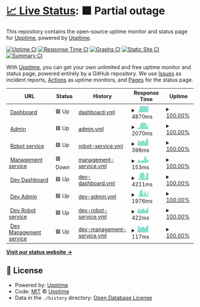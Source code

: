 # [📈 Live Status](https://demo.upptime.js.org): <!--live status--> **🟧 Partial outage**

This repository contains the open-source uptime monitor and status page for [Upptime](https://upptime.js.org), powered by [Upptime](https://github.com/upptime/upptime).

[![Uptime CI](https://github.com/trinitisolutions/srs-uptime-monitor/workflows/Uptime%20CI/badge.svg)](https://github.com/trinitisolutions/srs-uptime-monitor/actions?query=workflow%3A%22Uptime+CI%22)
[![Response Time CI](https://github.com/trinitisolutions/srs-uptime-monitor/workflows/Response%20Time%20CI/badge.svg)](https://github.com/trinitisolutions/srs-uptime-monitor/actions?query=workflow%3A%22Response+Time+CI%22)
[![Graphs CI](https://github.com/trinitisolutions/srs-uptime-monitor/workflows/Graphs%20CI/badge.svg)](https://github.com/trinitisolutions/srs-uptime-monitor/actions?query=workflow%3A%22Graphs+CI%22)
[![Static Site CI](https://github.com/trinitisolutions/srs-uptime-monitor/workflows/Static%20Site%20CI/badge.svg)](https://github.com/trinitisolutions/srs-uptime-monitor/actions?query=workflow%3A%22Static+Site+CI%22)
[![Summary CI](https://github.com/trinitisolutions/srs-uptime-monitor/workflows/Summary%20CI/badge.svg)](https://github.com/trinitisolutions/srs-uptime-monitor/actions?query=workflow%3A%22Summary+CI%22)

With [Upptime](https://upptime.js.org), you can get your own unlimited and free uptime monitor and status page, powered entirely by a GitHub repository. We use [Issues](https://github.com/upptime/upptime/issues) as incident reports, [Actions](https://github.com/trinitisolutions/srs-uptime-monitor/actions) as uptime monitors, and [Pages](https://demo.upptime.js.org) for the status page.

<!--start: status pages-->
<!-- This summary is generated by Upptime (https://github.com/upptime/upptime) -->
<!-- Do not edit this manually, your changes will be overwritten -->
<!-- prettier-ignore -->
| URL | Status | History | Response Time | Uptime |
| --- | ------ | ------- | ------------- | ------ |
| <img alt="" src="https://icons.duckduckgo.com/ip3/robot-maatje.com.ico" height="13"> [Dashboard](https://robot-maatje.com/status) | 🟩 Up | [dashboard.yml](https://github.com/trinitisolutions/srs-uptime-monitor/commits/HEAD/history/dashboard.yml) | <details><summary><img alt="Response time graph" src="./graphs/dashboard/response-time-week.png" height="20"> 4870ms</summary><br><a href="https://trinitisolutions.github.io/srs-uptime-monitor/history/dashboard"><img alt="Response time 2854" src="https://img.shields.io/endpoint?url=https%3A%2F%2Fraw.githubusercontent.com%2Ftrinitisolutions%2Fsrs-uptime-monitor%2FHEAD%2Fapi%2Fdashboard%2Fresponse-time.json"></a><br><a href="https://trinitisolutions.github.io/srs-uptime-monitor/history/dashboard"><img alt="24-hour response time 4915" src="https://img.shields.io/endpoint?url=https%3A%2F%2Fraw.githubusercontent.com%2Ftrinitisolutions%2Fsrs-uptime-monitor%2FHEAD%2Fapi%2Fdashboard%2Fresponse-time-day.json"></a><br><a href="https://trinitisolutions.github.io/srs-uptime-monitor/history/dashboard"><img alt="7-day response time 4870" src="https://img.shields.io/endpoint?url=https%3A%2F%2Fraw.githubusercontent.com%2Ftrinitisolutions%2Fsrs-uptime-monitor%2FHEAD%2Fapi%2Fdashboard%2Fresponse-time-week.json"></a><br><a href="https://trinitisolutions.github.io/srs-uptime-monitor/history/dashboard"><img alt="30-day response time 4579" src="https://img.shields.io/endpoint?url=https%3A%2F%2Fraw.githubusercontent.com%2Ftrinitisolutions%2Fsrs-uptime-monitor%2FHEAD%2Fapi%2Fdashboard%2Fresponse-time-month.json"></a><br><a href="https://trinitisolutions.github.io/srs-uptime-monitor/history/dashboard"><img alt="1-year response time 3075" src="https://img.shields.io/endpoint?url=https%3A%2F%2Fraw.githubusercontent.com%2Ftrinitisolutions%2Fsrs-uptime-monitor%2FHEAD%2Fapi%2Fdashboard%2Fresponse-time-year.json"></a></details> | <details><summary><a href="https://trinitisolutions.github.io/srs-uptime-monitor/history/dashboard">100.00%</a></summary><a href="https://trinitisolutions.github.io/srs-uptime-monitor/history/dashboard"><img alt="All-time uptime 99.99%" src="https://img.shields.io/endpoint?url=https%3A%2F%2Fraw.githubusercontent.com%2Ftrinitisolutions%2Fsrs-uptime-monitor%2FHEAD%2Fapi%2Fdashboard%2Fuptime.json"></a><br><a href="https://trinitisolutions.github.io/srs-uptime-monitor/history/dashboard"><img alt="24-hour uptime 100.00%" src="https://img.shields.io/endpoint?url=https%3A%2F%2Fraw.githubusercontent.com%2Ftrinitisolutions%2Fsrs-uptime-monitor%2FHEAD%2Fapi%2Fdashboard%2Fuptime-day.json"></a><br><a href="https://trinitisolutions.github.io/srs-uptime-monitor/history/dashboard"><img alt="7-day uptime 100.00%" src="https://img.shields.io/endpoint?url=https%3A%2F%2Fraw.githubusercontent.com%2Ftrinitisolutions%2Fsrs-uptime-monitor%2FHEAD%2Fapi%2Fdashboard%2Fuptime-week.json"></a><br><a href="https://trinitisolutions.github.io/srs-uptime-monitor/history/dashboard"><img alt="30-day uptime 100.00%" src="https://img.shields.io/endpoint?url=https%3A%2F%2Fraw.githubusercontent.com%2Ftrinitisolutions%2Fsrs-uptime-monitor%2FHEAD%2Fapi%2Fdashboard%2Fuptime-month.json"></a><br><a href="https://trinitisolutions.github.io/srs-uptime-monitor/history/dashboard"><img alt="1-year uptime 99.99%" src="https://img.shields.io/endpoint?url=https%3A%2F%2Fraw.githubusercontent.com%2Ftrinitisolutions%2Fsrs-uptime-monitor%2FHEAD%2Fapi%2Fdashboard%2Fuptime-year.json"></a></details>
| <img alt="" src="https://icons.duckduckgo.com/ip3/admin.robot-maatje.com.ico" height="13"> [Admin](https://admin.robot-maatje.com/status) | 🟩 Up | [admin.yml](https://github.com/trinitisolutions/srs-uptime-monitor/commits/HEAD/history/admin.yml) | <details><summary><img alt="Response time graph" src="./graphs/admin/response-time-week.png" height="20"> 2070ms</summary><br><a href="https://trinitisolutions.github.io/srs-uptime-monitor/history/admin"><img alt="Response time 1765" src="https://img.shields.io/endpoint?url=https%3A%2F%2Fraw.githubusercontent.com%2Ftrinitisolutions%2Fsrs-uptime-monitor%2FHEAD%2Fapi%2Fadmin%2Fresponse-time.json"></a><br><a href="https://trinitisolutions.github.io/srs-uptime-monitor/history/admin"><img alt="24-hour response time 2819" src="https://img.shields.io/endpoint?url=https%3A%2F%2Fraw.githubusercontent.com%2Ftrinitisolutions%2Fsrs-uptime-monitor%2FHEAD%2Fapi%2Fadmin%2Fresponse-time-day.json"></a><br><a href="https://trinitisolutions.github.io/srs-uptime-monitor/history/admin"><img alt="7-day response time 2070" src="https://img.shields.io/endpoint?url=https%3A%2F%2Fraw.githubusercontent.com%2Ftrinitisolutions%2Fsrs-uptime-monitor%2FHEAD%2Fapi%2Fadmin%2Fresponse-time-week.json"></a><br><a href="https://trinitisolutions.github.io/srs-uptime-monitor/history/admin"><img alt="30-day response time 2130" src="https://img.shields.io/endpoint?url=https%3A%2F%2Fraw.githubusercontent.com%2Ftrinitisolutions%2Fsrs-uptime-monitor%2FHEAD%2Fapi%2Fadmin%2Fresponse-time-month.json"></a><br><a href="https://trinitisolutions.github.io/srs-uptime-monitor/history/admin"><img alt="1-year response time 1858" src="https://img.shields.io/endpoint?url=https%3A%2F%2Fraw.githubusercontent.com%2Ftrinitisolutions%2Fsrs-uptime-monitor%2FHEAD%2Fapi%2Fadmin%2Fresponse-time-year.json"></a></details> | <details><summary><a href="https://trinitisolutions.github.io/srs-uptime-monitor/history/admin">100.00%</a></summary><a href="https://trinitisolutions.github.io/srs-uptime-monitor/history/admin"><img alt="All-time uptime 99.99%" src="https://img.shields.io/endpoint?url=https%3A%2F%2Fraw.githubusercontent.com%2Ftrinitisolutions%2Fsrs-uptime-monitor%2FHEAD%2Fapi%2Fadmin%2Fuptime.json"></a><br><a href="https://trinitisolutions.github.io/srs-uptime-monitor/history/admin"><img alt="24-hour uptime 100.00%" src="https://img.shields.io/endpoint?url=https%3A%2F%2Fraw.githubusercontent.com%2Ftrinitisolutions%2Fsrs-uptime-monitor%2FHEAD%2Fapi%2Fadmin%2Fuptime-day.json"></a><br><a href="https://trinitisolutions.github.io/srs-uptime-monitor/history/admin"><img alt="7-day uptime 100.00%" src="https://img.shields.io/endpoint?url=https%3A%2F%2Fraw.githubusercontent.com%2Ftrinitisolutions%2Fsrs-uptime-monitor%2FHEAD%2Fapi%2Fadmin%2Fuptime-week.json"></a><br><a href="https://trinitisolutions.github.io/srs-uptime-monitor/history/admin"><img alt="30-day uptime 100.00%" src="https://img.shields.io/endpoint?url=https%3A%2F%2Fraw.githubusercontent.com%2Ftrinitisolutions%2Fsrs-uptime-monitor%2FHEAD%2Fapi%2Fadmin%2Fuptime-month.json"></a><br><a href="https://trinitisolutions.github.io/srs-uptime-monitor/history/admin"><img alt="1-year uptime 99.99%" src="https://img.shields.io/endpoint?url=https%3A%2F%2Fraw.githubusercontent.com%2Ftrinitisolutions%2Fsrs-uptime-monitor%2FHEAD%2Fapi%2Fadmin%2Fuptime-year.json"></a></details>
| <img alt="" src="https://icons.duckduckgo.com/ip3/srs.trinitisolutions.nl.ico" height="13"> [Robot service](https://srs.trinitisolutions.nl/api/robots) | 🟩 Up | [robot-service.yml](https://github.com/trinitisolutions/srs-uptime-monitor/commits/HEAD/history/robot-service.yml) | <details><summary><img alt="Response time graph" src="./graphs/robot-service/response-time-week.png" height="20"> 398ms</summary><br><a href="https://trinitisolutions.github.io/srs-uptime-monitor/history/robot-service"><img alt="Response time 437" src="https://img.shields.io/endpoint?url=https%3A%2F%2Fraw.githubusercontent.com%2Ftrinitisolutions%2Fsrs-uptime-monitor%2FHEAD%2Fapi%2Frobot-service%2Fresponse-time.json"></a><br><a href="https://trinitisolutions.github.io/srs-uptime-monitor/history/robot-service"><img alt="24-hour response time 399" src="https://img.shields.io/endpoint?url=https%3A%2F%2Fraw.githubusercontent.com%2Ftrinitisolutions%2Fsrs-uptime-monitor%2FHEAD%2Fapi%2Frobot-service%2Fresponse-time-day.json"></a><br><a href="https://trinitisolutions.github.io/srs-uptime-monitor/history/robot-service"><img alt="7-day response time 398" src="https://img.shields.io/endpoint?url=https%3A%2F%2Fraw.githubusercontent.com%2Ftrinitisolutions%2Fsrs-uptime-monitor%2FHEAD%2Fapi%2Frobot-service%2Fresponse-time-week.json"></a><br><a href="https://trinitisolutions.github.io/srs-uptime-monitor/history/robot-service"><img alt="30-day response time 386" src="https://img.shields.io/endpoint?url=https%3A%2F%2Fraw.githubusercontent.com%2Ftrinitisolutions%2Fsrs-uptime-monitor%2FHEAD%2Fapi%2Frobot-service%2Fresponse-time-month.json"></a><br><a href="https://trinitisolutions.github.io/srs-uptime-monitor/history/robot-service"><img alt="1-year response time 451" src="https://img.shields.io/endpoint?url=https%3A%2F%2Fraw.githubusercontent.com%2Ftrinitisolutions%2Fsrs-uptime-monitor%2FHEAD%2Fapi%2Frobot-service%2Fresponse-time-year.json"></a></details> | <details><summary><a href="https://trinitisolutions.github.io/srs-uptime-monitor/history/robot-service">100.00%</a></summary><a href="https://trinitisolutions.github.io/srs-uptime-monitor/history/robot-service"><img alt="All-time uptime 99.92%" src="https://img.shields.io/endpoint?url=https%3A%2F%2Fraw.githubusercontent.com%2Ftrinitisolutions%2Fsrs-uptime-monitor%2FHEAD%2Fapi%2Frobot-service%2Fuptime.json"></a><br><a href="https://trinitisolutions.github.io/srs-uptime-monitor/history/robot-service"><img alt="24-hour uptime 100.00%" src="https://img.shields.io/endpoint?url=https%3A%2F%2Fraw.githubusercontent.com%2Ftrinitisolutions%2Fsrs-uptime-monitor%2FHEAD%2Fapi%2Frobot-service%2Fuptime-day.json"></a><br><a href="https://trinitisolutions.github.io/srs-uptime-monitor/history/robot-service"><img alt="7-day uptime 100.00%" src="https://img.shields.io/endpoint?url=https%3A%2F%2Fraw.githubusercontent.com%2Ftrinitisolutions%2Fsrs-uptime-monitor%2FHEAD%2Fapi%2Frobot-service%2Fuptime-week.json"></a><br><a href="https://trinitisolutions.github.io/srs-uptime-monitor/history/robot-service"><img alt="30-day uptime 100.00%" src="https://img.shields.io/endpoint?url=https%3A%2F%2Fraw.githubusercontent.com%2Ftrinitisolutions%2Fsrs-uptime-monitor%2FHEAD%2Fapi%2Frobot-service%2Fuptime-month.json"></a><br><a href="https://trinitisolutions.github.io/srs-uptime-monitor/history/robot-service"><img alt="1-year uptime 99.98%" src="https://img.shields.io/endpoint?url=https%3A%2F%2Fraw.githubusercontent.com%2Ftrinitisolutions%2Fsrs-uptime-monitor%2FHEAD%2Fapi%2Frobot-service%2Fuptime-year.json"></a></details>
| <img alt="" src="https://icons.duckduckgo.com/ip3/srs.trinitisolutions.nl.ico" height="13"> [Management service](https://srs.trinitisolutions.nl/api/customers) | 🟥 Down | [management-service.yml](https://github.com/trinitisolutions/srs-uptime-monitor/commits/HEAD/history/management-service.yml) | <details><summary><img alt="Response time graph" src="./graphs/management-service/response-time-week.png" height="20"> 153ms</summary><br><a href="https://trinitisolutions.github.io/srs-uptime-monitor/history/management-service"><img alt="Response time 162" src="https://img.shields.io/endpoint?url=https%3A%2F%2Fraw.githubusercontent.com%2Ftrinitisolutions%2Fsrs-uptime-monitor%2FHEAD%2Fapi%2Fmanagement-service%2Fresponse-time.json"></a><br><a href="https://trinitisolutions.github.io/srs-uptime-monitor/history/management-service"><img alt="24-hour response time 145" src="https://img.shields.io/endpoint?url=https%3A%2F%2Fraw.githubusercontent.com%2Ftrinitisolutions%2Fsrs-uptime-monitor%2FHEAD%2Fapi%2Fmanagement-service%2Fresponse-time-day.json"></a><br><a href="https://trinitisolutions.github.io/srs-uptime-monitor/history/management-service"><img alt="7-day response time 153" src="https://img.shields.io/endpoint?url=https%3A%2F%2Fraw.githubusercontent.com%2Ftrinitisolutions%2Fsrs-uptime-monitor%2FHEAD%2Fapi%2Fmanagement-service%2Fresponse-time-week.json"></a><br><a href="https://trinitisolutions.github.io/srs-uptime-monitor/history/management-service"><img alt="30-day response time 121" src="https://img.shields.io/endpoint?url=https%3A%2F%2Fraw.githubusercontent.com%2Ftrinitisolutions%2Fsrs-uptime-monitor%2FHEAD%2Fapi%2Fmanagement-service%2Fresponse-time-month.json"></a><br><a href="https://trinitisolutions.github.io/srs-uptime-monitor/history/management-service"><img alt="1-year response time 128" src="https://img.shields.io/endpoint?url=https%3A%2F%2Fraw.githubusercontent.com%2Ftrinitisolutions%2Fsrs-uptime-monitor%2FHEAD%2Fapi%2Fmanagement-service%2Fresponse-time-year.json"></a></details> | <details><summary><a href="https://trinitisolutions.github.io/srs-uptime-monitor/history/management-service">100.00%</a></summary><a href="https://trinitisolutions.github.io/srs-uptime-monitor/history/management-service"><img alt="All-time uptime 99.94%" src="https://img.shields.io/endpoint?url=https%3A%2F%2Fraw.githubusercontent.com%2Ftrinitisolutions%2Fsrs-uptime-monitor%2FHEAD%2Fapi%2Fmanagement-service%2Fuptime.json"></a><br><a href="https://trinitisolutions.github.io/srs-uptime-monitor/history/management-service"><img alt="24-hour uptime 99.98%" src="https://img.shields.io/endpoint?url=https%3A%2F%2Fraw.githubusercontent.com%2Ftrinitisolutions%2Fsrs-uptime-monitor%2FHEAD%2Fapi%2Fmanagement-service%2Fuptime-day.json"></a><br><a href="https://trinitisolutions.github.io/srs-uptime-monitor/history/management-service"><img alt="7-day uptime 100.00%" src="https://img.shields.io/endpoint?url=https%3A%2F%2Fraw.githubusercontent.com%2Ftrinitisolutions%2Fsrs-uptime-monitor%2FHEAD%2Fapi%2Fmanagement-service%2Fuptime-week.json"></a><br><a href="https://trinitisolutions.github.io/srs-uptime-monitor/history/management-service"><img alt="30-day uptime 100.00%" src="https://img.shields.io/endpoint?url=https%3A%2F%2Fraw.githubusercontent.com%2Ftrinitisolutions%2Fsrs-uptime-monitor%2FHEAD%2Fapi%2Fmanagement-service%2Fuptime-month.json"></a><br><a href="https://trinitisolutions.github.io/srs-uptime-monitor/history/management-service"><img alt="1-year uptime 99.99%" src="https://img.shields.io/endpoint?url=https%3A%2F%2Fraw.githubusercontent.com%2Ftrinitisolutions%2Fsrs-uptime-monitor%2FHEAD%2Fapi%2Fmanagement-service%2Fuptime-year.json"></a></details>
| <img alt="" src="https://icons.duckduckgo.com/ip3/dashboard.srs.appset.nl.ico" height="13"> [Dev Dashboard](https://dashboard.srs.appset.nl/status) | 🟩 Up | [dev-dashboard.yml](https://github.com/trinitisolutions/srs-uptime-monitor/commits/HEAD/history/dev-dashboard.yml) | <details><summary><img alt="Response time graph" src="./graphs/dev-dashboard/response-time-week.png" height="20"> 4211ms</summary><br><a href="https://trinitisolutions.github.io/srs-uptime-monitor/history/dev-dashboard"><img alt="Response time 2760" src="https://img.shields.io/endpoint?url=https%3A%2F%2Fraw.githubusercontent.com%2Ftrinitisolutions%2Fsrs-uptime-monitor%2FHEAD%2Fapi%2Fdev-dashboard%2Fresponse-time.json"></a><br><a href="https://trinitisolutions.github.io/srs-uptime-monitor/history/dev-dashboard"><img alt="24-hour response time 5128" src="https://img.shields.io/endpoint?url=https%3A%2F%2Fraw.githubusercontent.com%2Ftrinitisolutions%2Fsrs-uptime-monitor%2FHEAD%2Fapi%2Fdev-dashboard%2Fresponse-time-day.json"></a><br><a href="https://trinitisolutions.github.io/srs-uptime-monitor/history/dev-dashboard"><img alt="7-day response time 4211" src="https://img.shields.io/endpoint?url=https%3A%2F%2Fraw.githubusercontent.com%2Ftrinitisolutions%2Fsrs-uptime-monitor%2FHEAD%2Fapi%2Fdev-dashboard%2Fresponse-time-week.json"></a><br><a href="https://trinitisolutions.github.io/srs-uptime-monitor/history/dev-dashboard"><img alt="30-day response time 4286" src="https://img.shields.io/endpoint?url=https%3A%2F%2Fraw.githubusercontent.com%2Ftrinitisolutions%2Fsrs-uptime-monitor%2FHEAD%2Fapi%2Fdev-dashboard%2Fresponse-time-month.json"></a><br><a href="https://trinitisolutions.github.io/srs-uptime-monitor/history/dev-dashboard"><img alt="1-year response time 3112" src="https://img.shields.io/endpoint?url=https%3A%2F%2Fraw.githubusercontent.com%2Ftrinitisolutions%2Fsrs-uptime-monitor%2FHEAD%2Fapi%2Fdev-dashboard%2Fresponse-time-year.json"></a></details> | <details><summary><a href="https://trinitisolutions.github.io/srs-uptime-monitor/history/dev-dashboard">100.00%</a></summary><a href="https://trinitisolutions.github.io/srs-uptime-monitor/history/dev-dashboard"><img alt="All-time uptime 99.85%" src="https://img.shields.io/endpoint?url=https%3A%2F%2Fraw.githubusercontent.com%2Ftrinitisolutions%2Fsrs-uptime-monitor%2FHEAD%2Fapi%2Fdev-dashboard%2Fuptime.json"></a><br><a href="https://trinitisolutions.github.io/srs-uptime-monitor/history/dev-dashboard"><img alt="24-hour uptime 100.00%" src="https://img.shields.io/endpoint?url=https%3A%2F%2Fraw.githubusercontent.com%2Ftrinitisolutions%2Fsrs-uptime-monitor%2FHEAD%2Fapi%2Fdev-dashboard%2Fuptime-day.json"></a><br><a href="https://trinitisolutions.github.io/srs-uptime-monitor/history/dev-dashboard"><img alt="7-day uptime 100.00%" src="https://img.shields.io/endpoint?url=https%3A%2F%2Fraw.githubusercontent.com%2Ftrinitisolutions%2Fsrs-uptime-monitor%2FHEAD%2Fapi%2Fdev-dashboard%2Fuptime-week.json"></a><br><a href="https://trinitisolutions.github.io/srs-uptime-monitor/history/dev-dashboard"><img alt="30-day uptime 100.00%" src="https://img.shields.io/endpoint?url=https%3A%2F%2Fraw.githubusercontent.com%2Ftrinitisolutions%2Fsrs-uptime-monitor%2FHEAD%2Fapi%2Fdev-dashboard%2Fuptime-month.json"></a><br><a href="https://trinitisolutions.github.io/srs-uptime-monitor/history/dev-dashboard"><img alt="1-year uptime 99.82%" src="https://img.shields.io/endpoint?url=https%3A%2F%2Fraw.githubusercontent.com%2Ftrinitisolutions%2Fsrs-uptime-monitor%2FHEAD%2Fapi%2Fdev-dashboard%2Fuptime-year.json"></a></details>
| <img alt="" src="https://icons.duckduckgo.com/ip3/admin.srs.appset.nl.ico" height="13"> [Dev Admin](https://admin.srs.appset.nl/status) | 🟩 Up | [dev-admin.yml](https://github.com/trinitisolutions/srs-uptime-monitor/commits/HEAD/history/dev-admin.yml) | <details><summary><img alt="Response time graph" src="./graphs/dev-admin/response-time-week.png" height="20"> 1976ms</summary><br><a href="https://trinitisolutions.github.io/srs-uptime-monitor/history/dev-admin"><img alt="Response time 1522" src="https://img.shields.io/endpoint?url=https%3A%2F%2Fraw.githubusercontent.com%2Ftrinitisolutions%2Fsrs-uptime-monitor%2FHEAD%2Fapi%2Fdev-admin%2Fresponse-time.json"></a><br><a href="https://trinitisolutions.github.io/srs-uptime-monitor/history/dev-admin"><img alt="24-hour response time 2713" src="https://img.shields.io/endpoint?url=https%3A%2F%2Fraw.githubusercontent.com%2Ftrinitisolutions%2Fsrs-uptime-monitor%2FHEAD%2Fapi%2Fdev-admin%2Fresponse-time-day.json"></a><br><a href="https://trinitisolutions.github.io/srs-uptime-monitor/history/dev-admin"><img alt="7-day response time 1976" src="https://img.shields.io/endpoint?url=https%3A%2F%2Fraw.githubusercontent.com%2Ftrinitisolutions%2Fsrs-uptime-monitor%2FHEAD%2Fapi%2Fdev-admin%2Fresponse-time-week.json"></a><br><a href="https://trinitisolutions.github.io/srs-uptime-monitor/history/dev-admin"><img alt="30-day response time 1887" src="https://img.shields.io/endpoint?url=https%3A%2F%2Fraw.githubusercontent.com%2Ftrinitisolutions%2Fsrs-uptime-monitor%2FHEAD%2Fapi%2Fdev-admin%2Fresponse-time-month.json"></a><br><a href="https://trinitisolutions.github.io/srs-uptime-monitor/history/dev-admin"><img alt="1-year response time 1654" src="https://img.shields.io/endpoint?url=https%3A%2F%2Fraw.githubusercontent.com%2Ftrinitisolutions%2Fsrs-uptime-monitor%2FHEAD%2Fapi%2Fdev-admin%2Fresponse-time-year.json"></a></details> | <details><summary><a href="https://trinitisolutions.github.io/srs-uptime-monitor/history/dev-admin">100.00%</a></summary><a href="https://trinitisolutions.github.io/srs-uptime-monitor/history/dev-admin"><img alt="All-time uptime 99.87%" src="https://img.shields.io/endpoint?url=https%3A%2F%2Fraw.githubusercontent.com%2Ftrinitisolutions%2Fsrs-uptime-monitor%2FHEAD%2Fapi%2Fdev-admin%2Fuptime.json"></a><br><a href="https://trinitisolutions.github.io/srs-uptime-monitor/history/dev-admin"><img alt="24-hour uptime 100.00%" src="https://img.shields.io/endpoint?url=https%3A%2F%2Fraw.githubusercontent.com%2Ftrinitisolutions%2Fsrs-uptime-monitor%2FHEAD%2Fapi%2Fdev-admin%2Fuptime-day.json"></a><br><a href="https://trinitisolutions.github.io/srs-uptime-monitor/history/dev-admin"><img alt="7-day uptime 100.00%" src="https://img.shields.io/endpoint?url=https%3A%2F%2Fraw.githubusercontent.com%2Ftrinitisolutions%2Fsrs-uptime-monitor%2FHEAD%2Fapi%2Fdev-admin%2Fuptime-week.json"></a><br><a href="https://trinitisolutions.github.io/srs-uptime-monitor/history/dev-admin"><img alt="30-day uptime 100.00%" src="https://img.shields.io/endpoint?url=https%3A%2F%2Fraw.githubusercontent.com%2Ftrinitisolutions%2Fsrs-uptime-monitor%2FHEAD%2Fapi%2Fdev-admin%2Fuptime-month.json"></a><br><a href="https://trinitisolutions.github.io/srs-uptime-monitor/history/dev-admin"><img alt="1-year uptime 99.85%" src="https://img.shields.io/endpoint?url=https%3A%2F%2Fraw.githubusercontent.com%2Ftrinitisolutions%2Fsrs-uptime-monitor%2FHEAD%2Fapi%2Fdev-admin%2Fuptime-year.json"></a></details>
| <img alt="" src="https://icons.duckduckgo.com/ip3/srs.appset.nl.ico" height="13"> [Dev Robot service](https://srs.appset.nl/api/robots) | 🟩 Up | [dev-robot-service.yml](https://github.com/trinitisolutions/srs-uptime-monitor/commits/HEAD/history/dev-robot-service.yml) | <details><summary><img alt="Response time graph" src="./graphs/dev-robot-service/response-time-week.png" height="20"> 422ms</summary><br><a href="https://trinitisolutions.github.io/srs-uptime-monitor/history/dev-robot-service"><img alt="Response time 381" src="https://img.shields.io/endpoint?url=https%3A%2F%2Fraw.githubusercontent.com%2Ftrinitisolutions%2Fsrs-uptime-monitor%2FHEAD%2Fapi%2Fdev-robot-service%2Fresponse-time.json"></a><br><a href="https://trinitisolutions.github.io/srs-uptime-monitor/history/dev-robot-service"><img alt="24-hour response time 554" src="https://img.shields.io/endpoint?url=https%3A%2F%2Fraw.githubusercontent.com%2Ftrinitisolutions%2Fsrs-uptime-monitor%2FHEAD%2Fapi%2Fdev-robot-service%2Fresponse-time-day.json"></a><br><a href="https://trinitisolutions.github.io/srs-uptime-monitor/history/dev-robot-service"><img alt="7-day response time 422" src="https://img.shields.io/endpoint?url=https%3A%2F%2Fraw.githubusercontent.com%2Ftrinitisolutions%2Fsrs-uptime-monitor%2FHEAD%2Fapi%2Fdev-robot-service%2Fresponse-time-week.json"></a><br><a href="https://trinitisolutions.github.io/srs-uptime-monitor/history/dev-robot-service"><img alt="30-day response time 393" src="https://img.shields.io/endpoint?url=https%3A%2F%2Fraw.githubusercontent.com%2Ftrinitisolutions%2Fsrs-uptime-monitor%2FHEAD%2Fapi%2Fdev-robot-service%2Fresponse-time-month.json"></a><br><a href="https://trinitisolutions.github.io/srs-uptime-monitor/history/dev-robot-service"><img alt="1-year response time 379" src="https://img.shields.io/endpoint?url=https%3A%2F%2Fraw.githubusercontent.com%2Ftrinitisolutions%2Fsrs-uptime-monitor%2FHEAD%2Fapi%2Fdev-robot-service%2Fresponse-time-year.json"></a></details> | <details><summary><a href="https://trinitisolutions.github.io/srs-uptime-monitor/history/dev-robot-service">100.00%</a></summary><a href="https://trinitisolutions.github.io/srs-uptime-monitor/history/dev-robot-service"><img alt="All-time uptime 99.85%" src="https://img.shields.io/endpoint?url=https%3A%2F%2Fraw.githubusercontent.com%2Ftrinitisolutions%2Fsrs-uptime-monitor%2FHEAD%2Fapi%2Fdev-robot-service%2Fuptime.json"></a><br><a href="https://trinitisolutions.github.io/srs-uptime-monitor/history/dev-robot-service"><img alt="24-hour uptime 100.00%" src="https://img.shields.io/endpoint?url=https%3A%2F%2Fraw.githubusercontent.com%2Ftrinitisolutions%2Fsrs-uptime-monitor%2FHEAD%2Fapi%2Fdev-robot-service%2Fuptime-day.json"></a><br><a href="https://trinitisolutions.github.io/srs-uptime-monitor/history/dev-robot-service"><img alt="7-day uptime 100.00%" src="https://img.shields.io/endpoint?url=https%3A%2F%2Fraw.githubusercontent.com%2Ftrinitisolutions%2Fsrs-uptime-monitor%2FHEAD%2Fapi%2Fdev-robot-service%2Fuptime-week.json"></a><br><a href="https://trinitisolutions.github.io/srs-uptime-monitor/history/dev-robot-service"><img alt="30-day uptime 100.00%" src="https://img.shields.io/endpoint?url=https%3A%2F%2Fraw.githubusercontent.com%2Ftrinitisolutions%2Fsrs-uptime-monitor%2FHEAD%2Fapi%2Fdev-robot-service%2Fuptime-month.json"></a><br><a href="https://trinitisolutions.github.io/srs-uptime-monitor/history/dev-robot-service"><img alt="1-year uptime 99.85%" src="https://img.shields.io/endpoint?url=https%3A%2F%2Fraw.githubusercontent.com%2Ftrinitisolutions%2Fsrs-uptime-monitor%2FHEAD%2Fapi%2Fdev-robot-service%2Fuptime-year.json"></a></details>
| <img alt="" src="https://icons.duckduckgo.com/ip3/srs.appset.nl.ico" height="13"> [Dev Management service](https://srs.appset.nl/api/customers) | 🟩 Up | [dev-management-service.yml](https://github.com/trinitisolutions/srs-uptime-monitor/commits/HEAD/history/dev-management-service.yml) | <details><summary><img alt="Response time graph" src="./graphs/dev-management-service/response-time-week.png" height="20"> 117ms</summary><br><a href="https://trinitisolutions.github.io/srs-uptime-monitor/history/dev-management-service"><img alt="Response time 134" src="https://img.shields.io/endpoint?url=https%3A%2F%2Fraw.githubusercontent.com%2Ftrinitisolutions%2Fsrs-uptime-monitor%2FHEAD%2Fapi%2Fdev-management-service%2Fresponse-time.json"></a><br><a href="https://trinitisolutions.github.io/srs-uptime-monitor/history/dev-management-service"><img alt="24-hour response time 120" src="https://img.shields.io/endpoint?url=https%3A%2F%2Fraw.githubusercontent.com%2Ftrinitisolutions%2Fsrs-uptime-monitor%2FHEAD%2Fapi%2Fdev-management-service%2Fresponse-time-day.json"></a><br><a href="https://trinitisolutions.github.io/srs-uptime-monitor/history/dev-management-service"><img alt="7-day response time 117" src="https://img.shields.io/endpoint?url=https%3A%2F%2Fraw.githubusercontent.com%2Ftrinitisolutions%2Fsrs-uptime-monitor%2FHEAD%2Fapi%2Fdev-management-service%2Fresponse-time-week.json"></a><br><a href="https://trinitisolutions.github.io/srs-uptime-monitor/history/dev-management-service"><img alt="30-day response time 113" src="https://img.shields.io/endpoint?url=https%3A%2F%2Fraw.githubusercontent.com%2Ftrinitisolutions%2Fsrs-uptime-monitor%2FHEAD%2Fapi%2Fdev-management-service%2Fresponse-time-month.json"></a><br><a href="https://trinitisolutions.github.io/srs-uptime-monitor/history/dev-management-service"><img alt="1-year response time 130" src="https://img.shields.io/endpoint?url=https%3A%2F%2Fraw.githubusercontent.com%2Ftrinitisolutions%2Fsrs-uptime-monitor%2FHEAD%2Fapi%2Fdev-management-service%2Fresponse-time-year.json"></a></details> | <details><summary><a href="https://trinitisolutions.github.io/srs-uptime-monitor/history/dev-management-service">100.00%</a></summary><a href="https://trinitisolutions.github.io/srs-uptime-monitor/history/dev-management-service"><img alt="All-time uptime 99.87%" src="https://img.shields.io/endpoint?url=https%3A%2F%2Fraw.githubusercontent.com%2Ftrinitisolutions%2Fsrs-uptime-monitor%2FHEAD%2Fapi%2Fdev-management-service%2Fuptime.json"></a><br><a href="https://trinitisolutions.github.io/srs-uptime-monitor/history/dev-management-service"><img alt="24-hour uptime 100.00%" src="https://img.shields.io/endpoint?url=https%3A%2F%2Fraw.githubusercontent.com%2Ftrinitisolutions%2Fsrs-uptime-monitor%2FHEAD%2Fapi%2Fdev-management-service%2Fuptime-day.json"></a><br><a href="https://trinitisolutions.github.io/srs-uptime-monitor/history/dev-management-service"><img alt="7-day uptime 100.00%" src="https://img.shields.io/endpoint?url=https%3A%2F%2Fraw.githubusercontent.com%2Ftrinitisolutions%2Fsrs-uptime-monitor%2FHEAD%2Fapi%2Fdev-management-service%2Fuptime-week.json"></a><br><a href="https://trinitisolutions.github.io/srs-uptime-monitor/history/dev-management-service"><img alt="30-day uptime 100.00%" src="https://img.shields.io/endpoint?url=https%3A%2F%2Fraw.githubusercontent.com%2Ftrinitisolutions%2Fsrs-uptime-monitor%2FHEAD%2Fapi%2Fdev-management-service%2Fuptime-month.json"></a><br><a href="https://trinitisolutions.github.io/srs-uptime-monitor/history/dev-management-service"><img alt="1-year uptime 99.85%" src="https://img.shields.io/endpoint?url=https%3A%2F%2Fraw.githubusercontent.com%2Ftrinitisolutions%2Fsrs-uptime-monitor%2FHEAD%2Fapi%2Fdev-management-service%2Fuptime-year.json"></a></details>

<!--end: status pages-->

[**Visit our status website →**](https://trinitisolutions.github.io/srs-uptime-monitor/)

## 📄 License

- Powered by: [Upptime](https://github.com/upptime/upptime)
- Code: [MIT](./LICENSE) © [Upptime](https://upptime.js.org)
- Data in the `./history` directory: [Open Database License](https://opendatacommons.org/licenses/odbl/1-0/)
